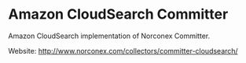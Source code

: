 # Amazon CloudSearch Committer

Amazon CloudSearch implementation of Norconex Committer. 

Website: http://www.norconex.com/collectors/committer-cloudsearch/
